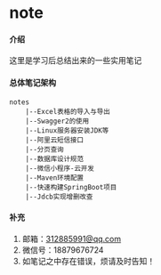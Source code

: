# note

#### 介绍
这里是学习后总结出来的一些实用笔记

#### 总体笔记架构
```
notes
    |--Excel表格的导入与导出
    |--Swagger2的使用
    |--Linux服务器安装JDK等
    |--阿里云短信接口
    |--分页查询
    |--数据库设计规范
    |--微信小程序-云开发
    |--Maven环境配置
    |--快速构建SpringBoot项目
    |--Jdcb实现增删改查
```

#### 补充

1. 邮箱：312885991@qq.com
2. 微信号：18879676724
3. 如笔记之中存在错误，烦请及时告知！